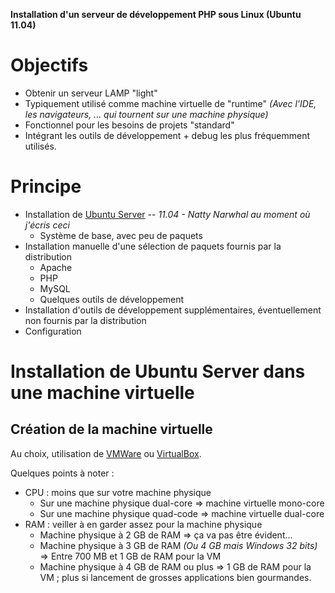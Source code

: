 **Installation d'un serveur de développement PHP sous Linux (Ubuntu 11.04)**

# Objectifs #

* Obtenir un serveur LAMP "light"
* Typiquement utilisé comme machine virtuelle de "runtime" *(Avec l'IDE, les navigateurs, ... qui tournent sur une machine physique)*
* Fonctionnel pour les besoins de projets "standard"
* Intégrant les outils de développement + debug les plus fréquemment utilisés.


# Principe #

* Installation de [Ubuntu Server](http://www.ubuntu.com/download/server/download) -- *11.04 - Natty Narwhal au moment où j'écris ceci*
  * Système de base, avec peu de paquets
* Installation manuelle d'une sélection de paquets fournis par la distribution
  * Apache
  * PHP
  * MySQL
  * Quelques outils de développement
* Installation d'outils de développement supplémentaires, éventuellement non fournis par la distribution
* Configuration


# Installation de Ubuntu Server dans une machine virtuelle #

## Création de la machine virtuelle ##

Au choix, utilisation de [VMWare](http://www.vmware.com/products/player/) ou [VirtualBox](http://www.virtualbox.org/).

Quelques points à noter :

* CPU : moins que sur votre machine physique
  * Sur une machine physique dual-core => machine virtuelle mono-core
  * Sur une machine physique quad-code => machine virtuelle dual-core
* RAM : veiller à en garder assez pour la machine physique
  * Machine physique à 2 GB de RAM => ça va pas être évident...
  * Machine physique à 3 GB de RAM *(Ou 4 GB mais Windows 32 bits)* => Entre 700 MB et 1 GB de RAM pour la VM
  * Machine physique à 4 GB de RAM ou plus => 1 GB de RAM pour la VM ; plus si lancement de grosses applications bien gourmandes.







